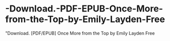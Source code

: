 # -Download.-PDF-EPUB-Once-More-from-the-Top-by-Emily-Layden-Free
"Download. [PDF/EPUB] Once More from the Top by Emily Layden Free
